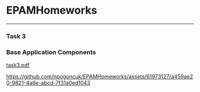 # EPAMHomeworks
___
### Task 3
### Base Application Components

[task3.pdf](https://github.com/npogoncuk/EPAMHomeworks/files/11951180/task3.pdf)


https://github.com/npogoncuk/EPAMHomeworks/assets/61973127/a459ae20-9821-4a6e-abcd-7f31a0ed1043

